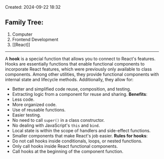 Created: 2024-09-22 18:32
## Family Tree:
1. Computer
2. Frontend Development
3. [[React]]
-- -
A **hook** is a special function that allows you to connect to React's features. Hooks are essentially functions that enable functional components to incorporate React features, which were previously only available to class components. Among other utilities, they provide functional components with internal state and lifecycle methods.
Additionally, they allow for:
- Better and simplified code reuse, composition, and testing.
- Extracting logic from a component for reuse and sharing.
**Benefits**:
- Less code.
- More organized code.
- Use of reusable functions.
- Easier testing.
- No need to call `super()` in a class constructor.
- No dealing with JavaScript's `this` and `bind`.
- Local state is within the scope of handlers and side-effect functions.
- Smaller components that make React's job easier.
**Rules for hooks**:
- Do not call hooks inside conditionals, loops, or nested functions.
- Only call hooks inside React functional components.
- Call hooks at the beginning of the component function.
